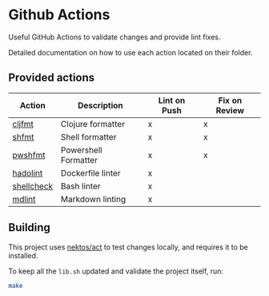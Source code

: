 # Github Actions

Useful GitHub Actions to validate changes and provide lint fixes.

Detailed documentation on how to use each action located on their folder.

## Provided actions

<!-- markdownlint-disable MD013 -->
| Action                   | Description          | Lint on Push | Fix on Review |
|--------------------------|----------------------|--------------|---------------|
| [cljfmt](cljfmt)         | Clojure formatter    | x            | x             |
| [shfmt](shfmt)           | Shell formatter      | x            | x             |
| [pwshfmt](pwshfmt)       | Powershell Formatter | x            | x             |
| [hadolint](hadolint)     | Dockerfile linter    | x            |               |
| [shellcheck](shellcheck) | Bash linter          | x            |               |
| [mdlint](mdlint)         | Markdown linting     | x            |               |
<!-- markdownlint-enable MD013 -->

## Building

This project uses [nektos/act](https://github.com/nektos/act) to test changes
locally, and requires it to be installed.

To keep all the `lib.sh` updated and validate the project itself, run:

```bash
make
```

